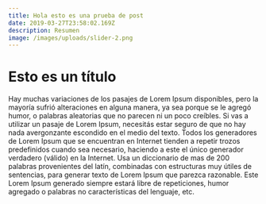 ```yaml
---
title: Hola esto es una prueba de post
date: 2019-03-27T23:58:02.169Z
description: Resumen
image: /images/uploads/slider-2.png
---
```

# Esto es un título

Hay muchas variaciones de los pasajes de Lorem Ipsum disponibles, pero la mayoría sufrió alteraciones en alguna manera, ya sea porque se le agregó humor, o palabras aleatorias que no parecen ni un poco creíbles. Si vas a utilizar un pasaje de Lorem Ipsum, necesitás estar seguro de que no hay nada avergonzante escondido en el medio del texto. Todos los generadores de Lorem Ipsum que se encuentran en Internet tienden a repetir trozos predefinidos cuando sea necesario, haciendo a este el único generador verdadero (válido) en la Internet. Usa un diccionario de mas de 200 palabras provenientes del latín, combinadas con estructuras muy útiles de sentencias, para generar texto de Lorem Ipsum que parezca razonable. Este Lorem Ipsum generado siempre estará libre de repeticiones, humor agregado o palabras no características del lenguaje, etc.
